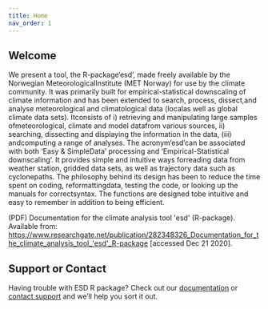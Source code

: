 ```yaml
---
title: Home
nav_order: 1
---
```


## Welcome

We present a tool, the R-package‘esd’, made freely available by the Norwegian MeteorologicalInstitute (MET Norway) for use by the climate community.  It was primarily built for empirical-statistical downscaling of climate information and has been extended to search, process, dissect,and analyse meteorological and climatological data (localas well as global climate data sets).  Itconsists of i) retrieving and manipulating large samples ofmeteorological, climate and model datafrom various sources, ii) searching, dissecting and displaying the information in the data, (iii) andcomputing a range of analyses. The acronym‘esd’can be associated with both ‘Easy & SimpleData’ processing and ‘Empirical-Statistical downscaling’. It provides simple and intuitive ways forreading data from weather station, gridded data sets, as well as trajectory data such as cyclonepaths. The philosophy behind its design has been to reduce the time spent on coding, reformattingdata, testing the code, or looking up the manuals for correctsyntax. The functions are designed tobe intuitive and easy to remember in addition to being efficient. 

(PDF) Documentation for the climate analysis tool 'esd' (R-package). Available from: https://www.researchgate.net/publication/282348326_Documentation_for_the_climate_analysis_tool_'esd'_R-package [accessed Dec 21 2020].

## Support or Contact

Having trouble with ESD R package? Check out our [documentation](https://docs.github.com/categories/github-pages-basics/) or [contact support](https://github.com/contact) and we’ll help you sort it out.
